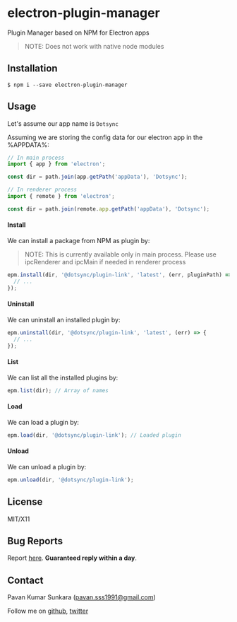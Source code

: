 # electron-plugin-manager

Plugin Manager based on NPM for Electron apps

> NOTE: Does not work with native node modules

## Installation

```
$ npm i --save electron-plugin-manager
```

## Usage

Let's assume our app name is `Dotsync`

Assuming we are storing the config data for our electron app in the %APPDATA%:

```js
// In main process
import { app } from 'electron';

const dir = path.join(app.getPath('appData'), 'Dotsync');
```

```js
// In renderer process
import { remote } from 'electron';

const dir = path.join(remote.app.getPath('appData'), 'Dotsync');
```

#### Install
We can install a package from NPM as plugin by:

> NOTE: This is currently available only in main process. Please use ipcRenderer and ipcMain if needed in renderer process

```js
epm.install(dir, '@dotsync/plugin-link', 'latest', (err, pluginPath) => {
  // ...
});
```

#### Uninstall
We can uninstall an installed plugin by:

```js
epm.uninstall(dir, '@dotsync/plugin-link', 'latest', (err) => {
  // ...
});
```

#### List
We can list all the installed plugins by:

```js
epm.list(dir); // Array of names
```

#### Load
We can load a plugin by:

```js
epm.load(dir, '@dotsync/plugin-link'); // Loaded plugin
```

#### Unload
We can unload a plugin by:

```js
epm.unload(dir, '@dotsync/plugin-link');
```

## License
MIT/X11

## Bug Reports
Report [here](http://github.com/pksunkara/electron-plugin-manager/issues). __Guaranteed reply within a day__.

## Contact
Pavan Kumar Sunkara (pavan.sss1991@gmail.com)

Follow me on [github](https://github.com/users/follow?target=pksunkara), [twitter](http://twitter.com/pksunkara)
